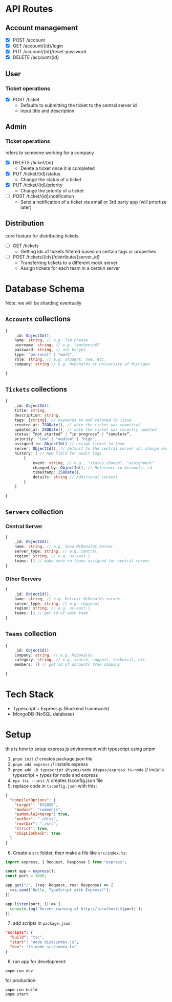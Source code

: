# API Routes
## Account management
- [x] POST /account
- [x] GET /account/{id}/login
- [x] PUT /account/{id}/reset-password
- [x] DELETE /account/{id}

## User
### Ticket operations
- [x] POST /ticket 
    - Defaults to submitting the ticket to the central server id
    - input title and description

## Admin
### Ticket operations
refers to someone working for a company
- [x] DELETE /ticket/{id} 
    - Delete a ticket once it is completed
- [x] PUT /ticket/{id}/status 
    - Change the status of a ticket
- [x] PUT /ticket/{id}/priority
    - Change the priority of a ticket
- [ ] POST /ticket/{id}/notification 
    - Send a notification of a ticket via email or 3rd party app (will priortize later)

## Distribution
core feature for distributing tickets
- [ ] GET /tickets 
    - Getting ids of tickets filtered based on certain tags or properties
- [ ] POST /tickets/{ids}/distribute/{server_id} 
    - Transferring tickets to a different mock server
    - Assign tickets for each team in a certain server

# Database Schema
Note: we will be sharding eventually
## `Accounts` collections
```typescript
{
    _id: ObjectId(),
    name: string, // e.g. Tim Cheese
    username: string, // e.g. timcheese67
    password: string, // use bcrypt
    type: "personal" | "work",
    role: string, // e.g. student, swe, etc.
    company: string // e.g. McDonalds or University of Michigan

}
```

## `Tickets` collections
```typescript
{
    _id: ObjectId(),
    title: string,
    description: string,
    tags: [string], // keywords to add related to issue
    created_at: ISODate(), // date the ticket was submitted
    updated_at: ISODate(), // date the ticket was recently updated
    status: “not started” | “in progress” | “complete”,
    priority: "low" | "medium" | "high",
    assigned_to: ObjectId() // assign ticket to team
    server: ObjectId(), // default to the central server id, change servers to assign the ticket there
    history: [ // New field for audit logs
        {
            event: string, // e.g., "status_change", "assignment"
            changed_by: ObjectId(), // Reference to Accounts._id
            timestamp: ISODate(),
            details: string // Additional context
        }
    ]

}
```

## `Servers` collection
### Central Server
```typescript
{
    _id: ObjectId(),
    name: string, // e.g. Iowa McDonalds Server
    server_type: string, // e.g. central
    region: string, // e.g. us-east-1
    teams: [] // make sure no teams assigned for central server
}
```
### Other Servers
```typescript
{
    _id: ObjectId(),
    name: string, // e.g. Detroit McDonalds server
    server_type: string, // e.g. regional
    region: string, // e.g. us-east-1
    teams: [] // get id of each team
}
```

## `Teams` collection
```typescript
{
    _id: ObjectId(),
    company: string, // e.g. McDonalds
    category: string, // e.g. search, support, technical, etc.
    members: [] // get id of accounts from company

}
```

# Tech Stack
- Typescript + Express.js (Backend framework)
- MongoDB (NoSQL database)

# Setup
this is how to setup express.js environment with typescript using pnpm
1. `pnpm init` // creates package.json file
2. `pnpm add express` // installs express
3. `pnpm add -D typescript @types/node @types/express ts-node` // installs typescript + types for node and express
4. `npx tsc --init` // creates tsconfig.json file
5. replace code in `tsconfig.json` with this:
```json
{
  "compilerOptions": {
    "target": "ES2020",
    "module": "commonjs",
    "esModuleInterop": true,
    "outDir": "./dist",
    "rootDir": "./src",
    "strict": true,
    "skipLibCheck": true
  }
}
```
6. Create a `src` folder, then make a file like `src/index.ts`:
```typescript
import express, { Request, Response } from "express";

const app = express();
const port = 3000;

app.get("/", (req: Request, res: Response) => {
  res.send("Hello, TypeScript with Express!");
});

app.listen(port, () => {
  console.log(`Server running at http://localhost:${port}`);
});
```
7. add scripts in `package.json`:
```json
"scripts": {
  "build": "tsc",
  "start": "node dist/index.js",
  "dev": "ts-node src/index.ts"
}
```
8. run app
for development: 
```
pnpm run dev
```
for production: 
```
pnpm run build
pnpm start
```
